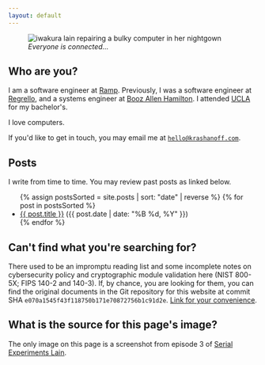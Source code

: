 ```yaml
---
layout: default
---
```


<figure>
  <picture>
    <source type="image/webp" srcset="{{ "/static/img/pfp/lain.webp" | relative_url }}">
    <img id="coverimage" src="{{ "/static/img/pfp/lain-small.png" | relative_url }}" alt="iwakura lain repairing a bulky computer in her nightgown" />
  </picture>
  <figcaption><i>Everyone is connected...</i></figcaption>
</figure>

## Who are you?

I am a software engineer at [Ramp](https://ramp.com/). Previously, I was a software engineer at
[Regrello](https://www.regrello.com/), and a systems engineer at [Booz Allen Hamilton](https://www.boozallen.com/).
I attended [UCLA](https://www.ucla.edu/) for my bachelor's.

I love computers.

If you'd like to get in touch, you may email me at [`hello@krashanoff.com`](mailto:hello@krashanoff.com).

## Posts

I write from time to time. You may review past posts as linked below.

<ul class="no-list">
  {% assign postsSorted = site.posts | sort: "date" | reverse %}
  {% for post in postsSorted %}
  <li><a class="{{ post.title_variant }}" href="{{ post.url }}">{{ post.title }}</a> <span class="post-date">({{ post.date | date: "%B %d, %Y" }})</span></li>
  {% endfor %}
</ul>

## Can't find what you're searching for?

There used to be an impromptu reading list and some incomplete notes on cybersecurity policy and cryptographic module
validation here (NIST 800-5X; FIPS 140-2 and 140-3). If, by chance, you
are looking for them, you can find the original documents in the Git repository for this website at commit SHA
`e070a1545f43f118750b171e70872756b1c91d2e`. [Link for your convenience](https://github.com/krashanoff/whoami/tree/e070a1545f43f118750b171e70872756b1c91d2e).

## What is the source for this page's image?

The only image on this page is a screenshot from episode 3 of 
[Serial Experiments Lain](https://en.wikipedia.org/wiki/Serial_Experiments_Lain).
